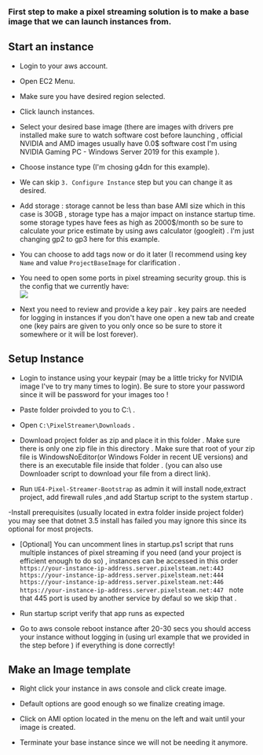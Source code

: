### First step to make a pixel streaming solution is to make a base image that we can launch instances from.  

## Start an instance 
- Login to your aws account.

- Open EC2 Menu.
  
- Make sure you have desired region selected.  

- Click launch instances.
  
- Select your desired base image (there are images with drivers pre installed make sure to watch software cost before launching , official NVIDIA and AMD images usually have 0.0$ software cost I'm using NVIDIA Gaming PC - Windows Server 2019 for this example ). 

- Choose instance type (I'm chosing g4dn for this example).

- We can skip `3. Configure Instance` step but you can change it as desired.

- Add storage : storage cannot be less than base AMI size which in this case is 30GB , storage type has a major impact on instance startup time. some storage types have fees as high as 2000$/month so be sure to calculate your price estimate by using aws calculator (googleit) . I'm just changing gp2 to gp3 here for this example.

- You can choose to add tags now or do it later (I recommend using key `Name` and value `ProjectBaseImage` for clarification .

- You need to open some ports in pixel streaming security group. this is the config that we currently have:  
![](https://docs.pixelsteam.net/Images/Ports.jpg)

- Next you need to review and provide a key pair . key pairs are needed for logging in instances if you don't have one open a new tab and create one (key pairs are given to you only once so be sure to store it somewhere or it will be lost forever).

## Setup Instance
- Login to instance using your keypair (may be a little tricky for NVIDIA image I've to try many times to login). Be sure to store your password since it will be password for your images too !

- Paste folder proivded to you to C:\  .  

- Open `C:\PixelStreamer\Downloads` .

- Download project folder as zip and place it in this folder . Make sure there is only one zip file in this directory . Make sure that root of your zip file is WindowsNoEditor(or Windows Folder in recent UE versions) and there is an executable file inside that folder . (you can also use Downloader script to download your file from a direct link).

- Run `UE4-Pixel-Streamer-Bootstrap` as admin it will install node,extract project, add firewall rules ,and add Startup script to the system startup .

-Install prerequisites (usually located in extra folder inside project folder) you may see that dotnet 3.5 install has failed you may ignore this since its optional for most projects.

- [Optional] You can uncomment lines in startup.ps1 script that runs multiple instances of pixel streaming if you need (and your project is efficient enough to do so) , instances can be accessed in this order `https://your-instance-ip-address.server.pixelsteam.net:443 https://your-instance-ip-address.server.pixelsteam.net:444 https://your-instance-ip-address.server.pixelsteam.net:446 https://your-instance-ip-address.server.pixelsteam.net:447 ` note that 445 port is used by another service by defaul so we skip that .

- Run startup script verify that app runs as expected 

- Go to aws console reboot instance after 20-30 secs you should access your instance without logging in  (using url example that we provided in the step before ) if everything is done correctly!

## Make an Image template 

- Right click your instance in aws console and click create image. 

- Default options are good enough so we finalize creating image.

- Click on AMI option located in the menu on the left and wait until your image is created.

- Terminate your base instance since we will not be needing it anymore.


 
